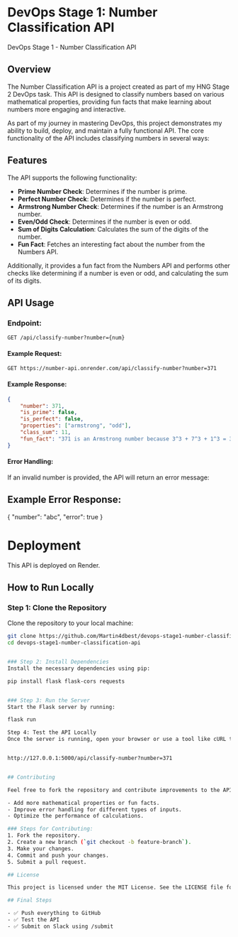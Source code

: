 # DevOps Stage 1: Number Classification API

DevOps Stage 1 - Number Classification API

## Overview

The Number Classification API is a project created as part of my HNG Stage 2 DevOps task. This API is designed to classify numbers based on various mathematical properties, providing fun facts that make learning about numbers more engaging and interactive.

As part of my journey in mastering DevOps, this project demonstrates my ability to build, deploy, and maintain a fully functional API. The core functionality of the API includes classifying numbers in several ways:

## Features
The API supports the following functionality:
- **Prime Number Check**: Determines if the number is prime.
- **Perfect Number Check**: Determines if the number is perfect.
- **Armstrong Number Check**: Determines if the number is an Armstrong number.
- **Even/Odd Check**: Determines if the number is even or odd.
- **Sum of Digits Calculation**: Calculates the sum of the digits of the number.
- **Fun Fact**: Fetches an interesting fact about the number from the Numbers API.

Additionally, it provides a fun fact from the Numbers API and performs other checks like determining if a number is even or odd, and calculating the sum of its digits.

## API Usage

### Endpoint:
`GET /api/classify-number?number={num}`

#### Example Request:
`GET https://number-api.onrender.com/api/classify-number?number=371`

#### Example Response:
```json
{
    "number": 371,
    "is_prime": false,
    "is_perfect": false,
    "properties": ["armstrong", "odd"],
    "class_sum": 11,
    "fun_fact": "371 is an Armstrong number because 3^3 + 7^3 + 1^3 = 371"
}

```

#### Error Handling:

If an invalid number is provided, the API will return an error message:

## Example Error Response:


{
    "number": "abc",
    "error": true
}



# Deployment

This API is deployed on Render.

## How to Run Locally

### Step 1: Clone the Repository
Clone the repository to your local machine:

```bash
git clone https://github.com/Martin4dbest/devops-stage1-number-classification-api
cd devops-stage1-number-classification-api


### Step 2: Install Dependencies
Install the necessary dependencies using pip:

pip install flask flask-cors requests


### Step 3: Run the Server
Start the Flask server by running:

flask run

Step 4: Test the API Locally
Once the server is running, open your browser or use a tool like cURL to access the following URL to test the endpoint:


http://127.0.0.1:5000/api/classify-number?number=371


## Contributing

Feel free to fork the repository and contribute improvements to the API. Here are some suggestions for contributions:

- Add more mathematical properties or fun facts.
- Improve error handling for different types of inputs.
- Optimize the performance of calculations.

### Steps for Contributing:
1. Fork the repository.
2. Create a new branch (`git checkout -b feature-branch`).
3. Make your changes.
4. Commit and push your changes.
5. Submit a pull request.

## License

This project is licensed under the MIT License. See the LICENSE file for more details.

## Final Steps

- ✅ Push everything to GitHub
- ✅ Test the API
- ✅ Submit on Slack using /submit
